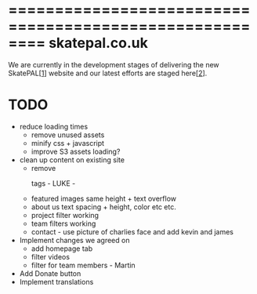 ========================================================
skatepal.co.uk
========================================================
We are currently in the development stages of delivering the new SkatePAL[[1]] website
and our latest efforts are staged here[[2]].

TODO
====
  - reduce loading times
    - remove unused assets
    - minify css + javascript
    - improve S3 assets loading?
  - clean up content on existing site
    - remove <p> tags - LUKE -
    - featured images same height + text overflow
    - about us text spacing + height, color etc etc.
    - project filter working
    - team filters working
    - contact - use picture of charlies face and
      add kevin and james
  - Implement changes we agreed on
    - add homepage tab
    - filter videos
    - filter for team members - Martin
  - Add Donate button
  - Implement translations


[1]: https://www.skatepal.co.uk
[2]: http://skatepal-app.herokuapp.com/
